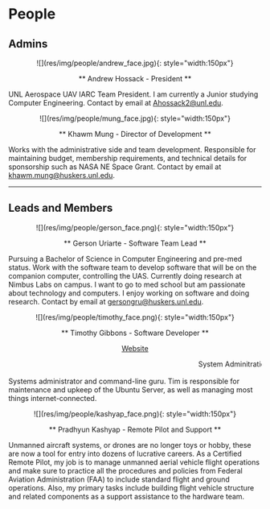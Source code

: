 # People

## Admins
<center>
![](res/img/people/andrew_face.jpg){: style="width:150px"}

** Andrew Hossack - President **

</center>

UNL Aerospace UAV IARC Team President. I am currently a Junior studying Computer Engineering. Contact by email at [Ahossack2@unl.edu](mailto:ahossack2@unl.edu).


<center>
![](res/img/people/mung_face.jpg){: style="width:150px"}

** Khawm Mung - Director of Development **
</center>

Works with the administrative side and team development. Responsible for maintaining budget, membership requirements, and technical details for sponsorship such as NASA NE Space Grant. Contact by email at [khawm.mung@huskers.unl.edu](mailto:khawm.mung@huskers.unl.edu).

***

## Leads and Members

<center>
![](res/img/people/gerson_face.png){: style="width:150px"}

** Gerson Uriarte - Software Team Lead **
</center>

Pursuing a Bachelor of Science in Computer Engineering and pre-med status. Work with the software team to develop software that will be on the companion computer, controlling the UAS. Currently doing research at Nimbus Labs on campus. I want to go to med school but am passionate about technology and computers. I enjoy working on software and doing research. Contact by email at [gersongru@huskers.unl.edu](mailto:gersongru@huskers.unl.edu).


<center>
![](res/img/people/timothy_face.png){: style="width:150px"}

** Timothy Gibbons - Software Developer **

[Website](https://root3287.site)

<marquee>System Adminitration Wizard and Website Maintainer</marquee>
</center>

Systems administrator and command-line guru. Tim is responsible for maintenance and upkeep of the Ubuntu Server, as well as managing most things internet-connected.


<center>
![](res/img/people/kashyap_face.png){: style="width:150px"}

** Pradhyun Kashyap - Remote Pilot and Support **
</center>

Unmanned aircraft systems, or drones are no longer toys or hobby, these are now a tool for entry into dozens of lucrative careers. As a Certified Remote Pilot, my job is to manage unmanned aerial vehicle flight operations and make sure to practice all the procedures and policies from Federal Aviation Administration (FAA) to include standard flight and ground operations. Also, my primary tasks include building flight vehicle structure and related components as a support assistance to the hardware team.
